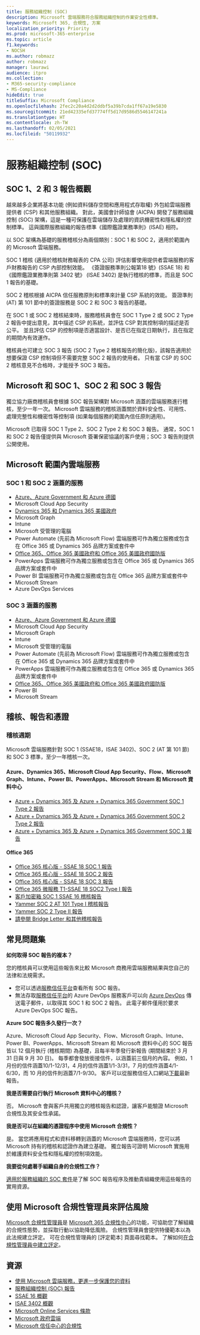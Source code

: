 ```yaml
---
title: 服務組織控制 (SOC)
description: Microsoft 雲端服務符合服務組織控制的作業安全性標準。
keywords: Microsoft 365, 合規性, 方案
localization_priority: Priority
ms.prod: microsoft-365-enterprise
ms.topic: article
f1.keywords:
- NOCSH
ms.author: robmazz
author: robmazz
manager: laurawi
audience: itpro
ms.collection:
- M365-security-compliance
- MS-Compliance
hideEdit: true
titleSuffix: Microsoft Compliance
ms.openlocfilehash: 2fec2c20a4d2d2ddbf5a39b7cda1ff67a19e5830
ms.sourcegitcommit: 21ed42335efd37774ff5d17d9586d5546147241a
ms.translationtype: HT
ms.contentlocale: zh-TW
ms.lasthandoff: 02/05/2021
ms.locfileid: "50119932"
---
```

# <a name="service-organization-controls-soc"></a>服務組織控制 (SOC)

## <a name="soc-1-2-and-3-reports-overview"></a>SOC 1、2 和 3 報告概觀

越來越多企業將基本功能 (例如資料儲存空間和應用程式存取權) 外包給雲端服務提供者 (CSP) 和其他服務組織。 對此，美國會計師協會 (AICPA) 開發了服務組織控制 (SOC) 架構，這是一種可保護在雲端儲存及處理的資訊機密性和隱私權的控制標準。 這與國際服務組織的報告標準《國際鑑證業務準則》(ISAE) 相符。

以 SOC 架構為基礎的服務稽核分為兩個類別：SOC 1 和 SOC 2，適用於範圍內的 Microsoft 雲端服務。

SOC 1 稽核 (適用於稽核財務報表的 CPA 公司) 評估影響使用提供者雲端服務的客戶財務報告的 CSP 內部控制效能。 《簽證服務準則公報第18 號》(SSAE 18) 和《國際鑑證業務準則第 3402 號》 (ISAE 3402) 是執行稽核的標準，而且是 SOC 1 報告的基礎。

SOC 2 稽核根據 AICPA 信任服務原則和標準來計量 CSP 系統的效能。 簽證準則 (AT) 第 101 節中的簽證服務是 SOC 2 和 SOC 3 報告的基礎。

在 SOC 1 或 SOC 2 稽核結束時，服務稽核員會在 SOC 1 Type 2 或 SOC 2 Type 2 報告中提出意見，其中描述 CSP 的系統，並評估 CSP 對其控制項的描述是否公平。 並且評估 CSP 的控制項是否適當設計、是否已在指定日期執行，且在指定的期間內有效運作。

稽核員也可建立 SOC 3 報告 (SOC 2 Type 2 稽核報告的簡化版)，該報告適用於想要保證 CSP 控制項但不需要完整 SOC 2 報告的使用者。 只有當 CSP 的 SOC 2 稽核意見不合格時，才能授予 SOC 3 報告。

## <a name="microsoft-and-soc-1-2-and-3-reports"></a>Microsoft 和 SOC 1、SOC 2 和 SOC 3 報告

獨立協力廠商稽核員會根據 SOC 報告架構對 Microsoft 涵蓋的雲端服務進行稽核，至少一年一次。 Microsoft 雲端服務的稽核涵蓋關於資料安全性、可用性、處理完整性和機密性等控制項 (如果每個服務的範圍內信任原則適用)。

Microsoft 已取得 SOC 1 Type 2、SOC 2 Type 2 和 SOC 3 報告。 通常，SOC 1 和 SOC 2 報告僅提供與 Microsoft 簽署保密協議的客戶使用；SOC 3 報告則提供公開使用。

## <a name="microsoft-in-scope-cloud-services"></a>Microsoft 範圍內雲端服務

### <a name="covered-services-for-soc-1-and-soc-2"></a>SOC 1 和 SOC 2 涵蓋的服務

- [Azure、Azure Government 和 Azure 德國](https://aka.ms/AzureCompliance)
- Microsoft Cloud App Security
- [Dynamics 365 和 Dynamics 365 美國政府](https://aka.ms/d365-compliance-list)
- Microsoft Graph
- Intune
- Microsoft 受管理的電腦
- Power Automate (先前為 Microsoft Flow) 雲端服務可作為獨立服務或包含在 Office 365 或 Dynamics 365 品牌方案或套件中
- [Office 365、Office 365 美國政府和 Office 365 美國政府國防版](https://go.microsoft.com/fwlink/p/?LinkID=2077751)
- PowerApps 雲端服務可作為獨立服務或包含在 Office 365 或 Dynamics 365 品牌方案或套件中
- Power BI 雲端服務可作為獨立服務或包含在 Office 365 品牌方案或套件中
- Microsoft Stream
- Azure DevOps Services

### <a name="covered-services-for-soc-3"></a>SOC 3 涵蓋的服務

- [Azure、Azure Government 和 Azure 德國](https://aka.ms/AzureCompliance)
- Microsoft Cloud App Security
- Microsoft Graph
- Intune
- Microsoft 受管理的電腦
- Power Automate (先前為 Microsoft Flow) 雲端服務可作為獨立服務或包含在 Office 365 或 Dynamics 365 品牌方案或套件中
- PowerApps 雲端服務可作為獨立服務或包含在 Office 365 或 Dynamics 365 品牌方案或套件中
- [Office 365、Office 365 美國政府和 Office 365 美國政府國防版](https://go.microsoft.com/fwlink/p/?LinkID=2077751)
- Power BI
- Microsoft Stream

## <a name="audits-reports-and-certificates"></a>稽核、報告和憑證

### <a name="audit-cycle"></a>稽核週期

Microsoft 雲端服務針對 SOC 1 (SSAE18，ISAE 3402)、SOC 2 (AT 第 101 節) 和 SOC 3 標準，至少一年稽核一次。

#### <a name="azure-dynamics-365-microsoft-cloud-app-security-flow-microsoft-graph-intune-power-bi-powerapps-microsoft-stream-and-microsoft-datacenters"></a>Azure、Dynamics 365、Microsoft Cloud App Security、Flow、Microsoft Graph、Intune、Power BI、PowerApps、Microsoft Stream 和 Microsoft 資料中心

- [Azure + Dynamics 365 及 Azure + Dynamics 365 Government SOC 1 Type 2 報告](https://aka.ms/azuresoc1auditreport)
- [Azure + Dynamics 365 及 Azure + Dynamics 365 Government SOC 2 Type 2 報告](https://aka.ms/azuresoc2auditreport)
- [Azure + Dynamics 365 及 Azure + Dynamics 365 Government SOC 3 報告](https://aka.ms/azuresoc3auditreport)

#### <a name="office-365"></a>Office 365

- [Office 365 核心版 - SSAE 18 SOC 1 報告](https://aka.ms/o365SOC-1)
- [Office 365 核心版 - SSAE 18 SOC 2 報告](https://aka.ms/o365SOC-2)
- [Office 365 核心版 - SSAE 18 SOC 3 報告](https://aka.ms/o365SOC-3)
- [Office 365 微服務 T1-SSAE 18 SOC2 Type I 報告](https://aka.ms/o365-MS-SOC-2-type1)
- [客戶加密箱 SOC 1 SSAE 16 稽核報告](https://aka.ms/Office365CustomerLockboxSOCAuditReport)
- [Yammer SOC 2 AT 101 Type I 稽核報告](https://aka.ms/YammerSOC2Type1AuditReport)
- [Yammer SOC 2 Type II 報告](https://aka.ms/yammerSOC-2)
- [請參閱 Bridge Letter 和其他稽核報告](https://aka.ms/auditreports)

## <a name="frequently-asked-questions"></a>常見問題集

**如何取得 SOC 報告的複本？**

您的稽核員可以使用這些報告來比較 Microsoft 商務用雲端服務結果與您自己的法律和法規需求。

- 您可以透過[服務信任平台](https://www.microsoft.com/trustcenter/STP/default.aspx)查看所有 SOC 報告。
- 無法存取[服務信任平台](https://www.microsoft.com/trustcenter/STP/default.aspx)的 Azure DevOps 服務客戶可以向 [Azure DevOps](mailto:AzureDevOpsSOCReport@microsoft.com) 傳送電子郵件，以取得其 SOC 1 和 SOC 2 報告。 此電子郵件僅用於要求 Azure DevOps SOC 報告。

**Azure SOC 報告多久發行一次？**

Azure、Microsoft Cloud App Security、Flow、Microsoft Graph、Intune、Power BI、PowerApps、Microsoft Stream 和 Microsoft 資料中心的 SOC 報告皆以 12 個月執行 (稽核期間) 為基礎，且每半年季發行新報告 (期間結束於 3 月 31 日與 9 月 30 日)。 每季都會發放銜接信件，以涵蓋前三個月的內容。 例如，1 月份的信件涵蓋10/1-12/31，4 月的信件涵蓋1/1-3/31，7 月的信件涵蓋4/1-6/30，而 10 月的信件則涵蓋7/1-9/30。 客戶可以從服務信任入口網站[下載](https://aka.ms/stp)最新報告。

**我是否需要自行執行 Microsoft 資料中心的稽核？**

否。 Microsoft 會與客戶共用獨立的稽核報告和認證，讓客戶能驗證 Microsoft 合規性及其安全性承諾。

**我是否可以在組織的憑證程序中使用 Microsoft 合規性？**

是。 當您將應用程式和資料移轉到涵蓋的 Microsoft 雲端服務時，您可以將 Microsoft 持有的稽核和認證作為建立基礎。 獨立報告可證明 Microsoft 實施用於維護資料安全性和隱私權的控制項效能。

**我要從何處著手組織自身的合規性工作？**

[適用於服務組織的 SOC 套件](https://aka.ms/soc-toolkit)是了解 SOC 報告程序及推動貴組織使用這些報告的實用資源。

## <a name="use-microsoft-compliance-manager-to-assess-your-risk"></a>使用 Microsoft 合規性管理員來評估風險

[Microsoft 合規性管理員](/microsoft-365/compliance/compliance-manager)是 [Microsoft 365 合規性中心](/microsoft-365/compliance/microsoft-365-compliance-center)的功能，可協助您了解組織的合規性態勢，並採取行動以協助降低風險。 合規性管理員會提供特優範本以為此法規建立評定。 可在合規性管理員的 [評定範本] 頁面尋找範本。 了解如何[在合規性管理員中建立評定](/microsoft-365/compliance/compliance-manager-assessments)。

## <a name="resources"></a>資源

- [使用 Microsoft 雲端服務，更進一步保護您的資料](https://www.microsoft.com/trustcenter/guidance/protect-data)
- [服務組織控制 (SOC) 報告](https://aka.ms/mssocreports)
- [SSAE 16 概觀](http://ssae16.com/SSAE16_overview.html)
- [ISAE 3402 概觀](http://isae3402.com/ISAE3402_overview.html)
- [Microsoft Online Services 條款](https://aka.ms/Online-Services-Terms)
- [Microsoft 政府雲端](https://go.microsoft.com/fwlink/p/?linkid=2087246)
- [Microsoft 信任中心的合規性](https://www.microsoft.com/trust-center/compliance/compliance-overview)
